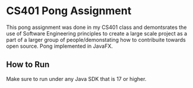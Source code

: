# CS401 Pong Assignment
This pong assignment was done in my CS401 class and demontsrates the use of Software Engineering principles to create a large scale project as a part of a larger group of people/demonstating how to contribuite towards open source. Pong implemented in JavaFX. 

## How to Run
Make sure to run under any Java SDK that is 17 or higher. 

